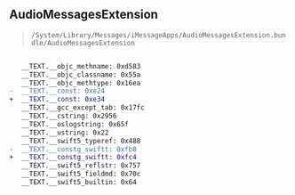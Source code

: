 ## AudioMessagesExtension

> `/System/Library/Messages/iMessageApps/AudioMessagesExtension.bundle/AudioMessagesExtension`

```diff

   __TEXT.__objc_methname: 0xd583
   __TEXT.__objc_classname: 0x55a
   __TEXT.__objc_methtype: 0x16ea
-  __TEXT.__const: 0xe24
+  __TEXT.__const: 0xe34
   __TEXT.__gcc_except_tab: 0x17fc
   __TEXT.__cstring: 0x2956
   __TEXT.__oslogstring: 0x65f
   __TEXT.__ustring: 0x22
   __TEXT.__swift5_typeref: 0x488
-  __TEXT.__constg_swiftt: 0xfb8
+  __TEXT.__constg_swiftt: 0xfc4
   __TEXT.__swift5_reflstr: 0x757
   __TEXT.__swift5_fieldmd: 0x70c
   __TEXT.__swift5_builtin: 0x64

```
